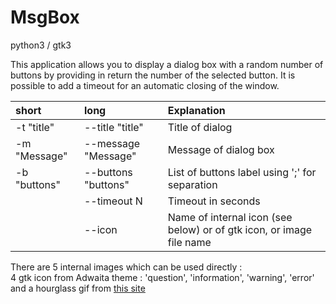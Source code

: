 # MsgBox

python3 / gtk3

This application allows you to display a dialog box with a random number of buttons
by providing in return the number of the selected button.
It is possible to add a timeout for an automatic closing of the window.

| short | long |Explanation
|:--- |:---- |:----
| -t "title" | --title "title" | Title of dialog
| -m "Message" | --message "Message" | Message of dialog box
| -b "buttons" | --buttons "buttons" | List of buttons label using ';' for separation
| | --timeout N | Timeout in seconds
| | --icon | Name of internal icon (see below) or of gtk icon, or image file name

There are 5 internal images which can be used directly :\
4 gtk icon from Adwaita theme : 'question', 'information', 'warning', 'error' 
and a hourglass gif from [this site](https://www.gifsanimes.com/cat-sabliers-1261.htm)

